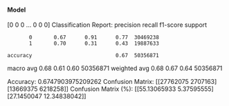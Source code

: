 #### Model
[0 0 0 ... 0 0 0]
Classification Report:
              precision    recall  f1-score   support

           0       0.67      0.91      0.77  30469238
           1       0.70      0.31      0.43  19887633

    accuracy                           0.67  50356871
   macro avg       0.68      0.61      0.60  50356871
weighted avg       0.68      0.67      0.64  50356871

Accuracy: 0.6747903975209262
Confusion Matrix:
[[27762075  2707163]
 [13669375  6218258]]
Confusion Matrix (%):
[[55.13065933  5.37595555]
 [27.1450047  12.34838042]]
